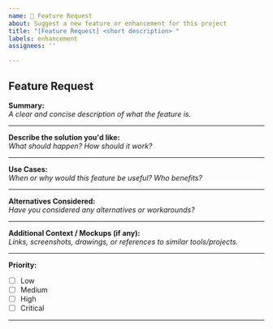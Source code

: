 ```yaml
---
name: 🚀 Feature Request
about: Suggest a new feature or enhancement for this project
title: "[Feature Request] <short description> "
labels: enhancement
assignees: ''

---
```


##  Feature Request

**Summary:**  
_A clear and concise description of what the feature is._

---

**Describe the solution you'd like:**  
_What should happen? How should it work?_

---

**Use Cases:**  
_When or why would this feature be useful? Who benefits?_

---

**Alternatives Considered:**  
_Have you considered any alternatives or workarounds?_

---

**Additional Context / Mockups (if any):**  
_Links, screenshots, drawings, or references to similar tools/projects._

---

**Priority:**
- [ ] Low
- [ ] Medium
- [ ] High
- [ ] Critical

---

